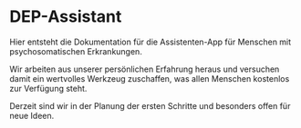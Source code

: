 # DEP-Assistant

Hier entsteht die Dokumentation für die Assistenten-App für Menschen mit psychosomatischen Erkrankungen.

Wir arbeiten aus unserer persönlichen Erfahrung heraus und versuchen damit ein wertvolles Werkzeug zuschaffen, was allen Menschen kostenlos zur Verfügung steht.

Derzeit sind wir in der Planung der ersten Schritte und besonders offen für neue Ideen.
